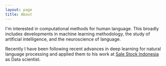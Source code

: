 ```yaml
---
layout: page
title: About
---
```


I'm interested in computational methods for human language. This broadly
includes developments in machine learning methodology, the study of artificial
intelligence, and the neuroscience of language.

Recently I have been following recent advances in deep learning for natural language
processing and applied them to his work at [Sale Stock
Indonesia](http://career.salestock.io) as Data scientist.
